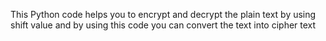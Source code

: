 This Python code helps you to encrypt and decrypt the plain text by using shift value and by using this code you can convert the text into  cipher text
